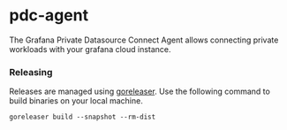 # pdc-agent

The Grafana Private Datasource Connect Agent allows connecting private workloads with your grafana cloud instance.


### Releasing

Releases are managed using [goreleaser](https://goreleaser.com/). Use the following command to build binaries on your local machine.

```
goreleaser build --snapshot --rm-dist
```
